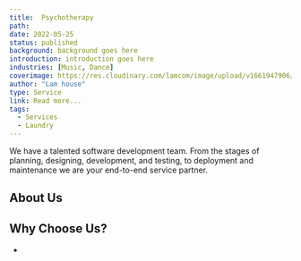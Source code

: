 ```yaml
---
title:  Psychotherapy
path:
date: 2022-05-25
status: published
background: background goes here
introduction: introduction goes here
industries: [Music, Dance]
coverimage: https://res.cloudinary.com/lamcom/image/upload/v1661947906/lamhouse/icon/software-development_luingo.png
author: "Lam house"
type: Service
link: Read more...
tags:
  - Services
  - Laundry
---
```


We have a talented software development team. From the stages of planning, designing, development, and testing, to deployment and maintenance we are your end-to-end service partner.

<!--more-->

## About Us



## Why Choose Us?

- 
